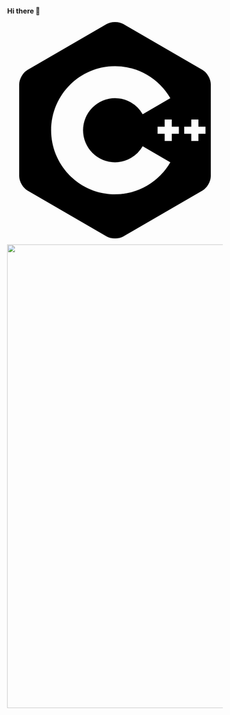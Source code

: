 ### Hi there 👋

<svg role="img" viewBox="0 0 24 24" xmlns="http://www.w3.org/2000/svg"><title>C++</title><path d="M22.394 6c-.167-.29-.398-.543-.652-.69L12.926.22c-.509-.294-1.34-.294-1.848 0L2.26 5.31c-.508.293-.923 1.013-.923 1.6v10.18c0 .294.104.62.271.91.167.29.398.543.652.69l8.816 5.09c.508.293 1.34.293 1.848 0l8.816-5.09c.254-.147.485-.4.652-.69.167-.29.27-.616.27-.91V6.91c.003-.294-.1-.62-.268-.91zM12 19.11c-3.92 0-7.109-3.19-7.109-7.11 0-3.92 3.19-7.11 7.11-7.11a7.133 7.133 0 016.156 3.553l-3.076 1.78a3.567 3.567 0 00-3.08-1.78A3.56 3.56 0 008.444 12 3.56 3.56 0 0012 15.555a3.57 3.57 0 003.08-1.778l3.078 1.78A7.135 7.135 0 0112 19.11zm7.11-6.715h-.79v.79h-.79v-.79h-.79v-.79h.79v-.79h.79v.79h.79zm2.962 0h-.79v.79h-.79v-.79h-.79v-.79h.79v-.79h.79v.79h.79z"/></svg>

<p align="center">
  <img width="1920" height="1080" src="https://user-images.githubusercontent.com/87321166/213806920-6f48d021-a9e9-435f-88bc-d0aacdccdfef.jpg">
</p>


<!--
**MarzanIvan/MarzanIvan** is a ✨ _special_ ✨ repository because its `README.md` (this file) appears on your GitHub profile.

Here are some ideas to get you started:

- 🔭 I’m currently working on ...
- 🌱 I’m currently learning ...
- 👯 I’m looking to collaborate on ...
- 🤔 I’m looking for help with ...
- 💬 Ask me about ...
- 📫 How to reach me: ...
- 😄 Pronouns: ...
- ⚡ Fun fact: ...
-->
